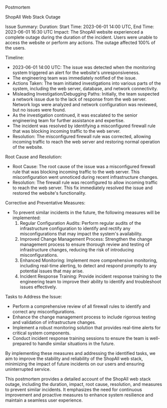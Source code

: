 Postmortem

ShopAll Web Stack Outage

Issue Summary:
Duration: Start Time: 2023-06-01 14:00 UTC, End Time: 2023-06-01 16:30 UTC
Impact: The ShopAll website experienced a complete outage during the duration of the incident. Users were unable to access the website or perform any actions. The outage affected 100% of the users.

Timeline:
- 2023-06-01 14:00 UTC: The issue was detected when the monitoring system triggered an alert for the website's unresponsiveness.
- The engineering team was immediately notified of the issue.
- Actions Taken: The team initiated investigations into various parts of the system, including the web server, database, and network connectivity.
- Misleading Investigation/Debugging Paths: Initially, the team suspected a network issue due to the lack of response from the web server. Network logs were analyzed and network configuration was reviewed, but no issues were found.
- As the investigation continued, it was escalated to the senior engineering team for further assistance and expertise.
- The incident was resolved by identifying a misconfigured firewall rule that was blocking incoming traffic to the web server.
- Resolution: The misconfigured firewall rule was corrected, allowing incoming traffic to reach the web server and restoring normal operation of the website.

Root Cause and Resolution:
- Root Cause: The root cause of the issue was a misconfigured firewall rule that was blocking incoming traffic to the web server. This misconfiguration went unnoticed during recent infrastructure changes.
- Resolution: The firewall rule was reconfigured to allow incoming traffic to reach the web server. This fix immediately resolved the issue and restored the website's functionality.

Corrective and Preventative Measures:
- To prevent similar incidents in the future, the following measures will be implemented:
  1. Regular Configuration Audits: Perform regular audits of the infrastructure configuration to identify and rectify any misconfigurations that may impact the system's availability.
  2. Improved Change Management Process: Strengthen the change management process to ensure thorough review and testing of infrastructure changes, reducing the risk of introducing misconfigurations.
  3. Enhanced Monitoring: Implement more comprehensive monitoring, including real-time alerting, to detect and respond promptly to any potential issues that may arise.
  4. Incident Response Training: Provide incident response training to the engineering team to improve their ability to identify and troubleshoot issues effectively.

Tasks to Address the Issue:
- Perform a comprehensive review of all firewall rules to identify and correct any misconfigurations.
- Enhance the change management process to include rigorous testing and validation of infrastructure changes.
- Implement a robust monitoring solution that provides real-time alerts for critical system components.
- Conduct incident response training sessions to ensure the team is well-prepared to handle similar situations in the future.

By implementing these measures and addressing the identified tasks, we aim to improve the stability and reliability of the ShopAll web stack, minimizing the impact of future incidents on our users and ensuring uninterrupted service.

This postmortem provides a detailed account of the ShopAll web stack outage, including the duration, impact, root cause, resolution, and measures to prevent similar incidents. It emphasizes the need for continuous improvement and proactive measures to enhance system resilience and maintain a seamless user experience.
